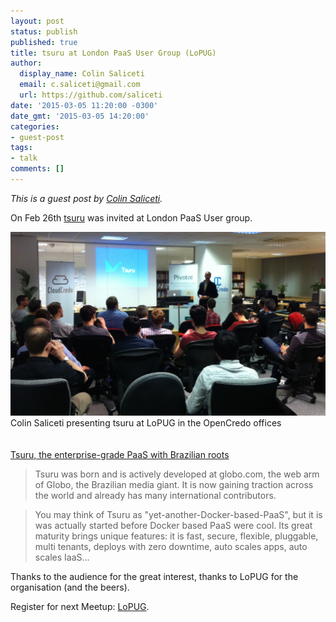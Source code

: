 ```yaml
---
layout: post
status: publish
published: true
title: tsuru at London PaaS User Group (LoPUG)
author:
  display_name: Colin Saliceti
  email: c.saliceti@gmail.com
  url: https://github.com/saliceti
date: '2015-03-05 11:20:00 -0300'
date_gmt: '2015-03-05 14:20:00'
categories:
- guest-post
tags:
- talk
comments: []
---
```


*This is a guest post by [Colin Saliceti](https://github.com/saliceti).*

On Feb 26th [tsuru](http://tsuru.io) was invited at London PaaS User group.

![tsuru at LoPUG](/images/lopug.jpg)
Colin Saliceti presenting tsuru at LoPUG in the OpenCredo offices
<br>
<br>
<br>
[Tsuru, the enterprise-grade PaaS with Brazilian roots](http://www.slideshare.net/saliceti/tsuru-london-paas-user-group)

>Tsuru was born and is actively developed at globo.com, the web arm of Globo, the Brazilian media giant. It is now gaining traction across the world and already has many international contributors.

>You may think of Tsuru as "yet-another-Docker-based-PaaS", but it is was actually started before Docker based PaaS were cool. Its great maturity brings unique features: it is fast, secure, flexible, pluggable, multi tenants, deploys with zero downtime, auto scales apps, auto scales IaaS…

Thanks to the audience for the great interest, thanks to LoPUG for the organisation (and the beers).

Register for next Meetup: [LoPUG](http://www.meetup.com/London-PaaS-User-Group-LOPUG/).
